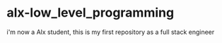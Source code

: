# alx-low_level_programming
i'm now a Alx student, this is my first repository as a full stack engineer
